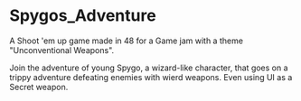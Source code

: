 # Spygos_Adventure
A Shoot 'em up game made in 48 for a Game jam with a theme "Unconventional Weapons".

Join the adventure of young Spygo, a wizard-like character, that goes on a trippy adventure defeating enemies with wierd weapons. Even using UI as a Secret weapon.
